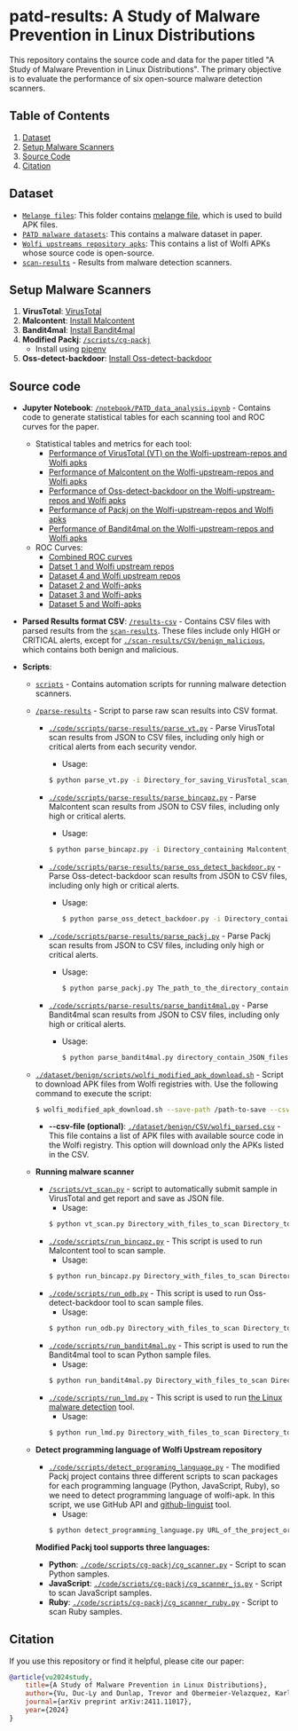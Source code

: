 # patd-results: A Study of Malware Prevention in Linux Distributions

This repository contains the source code and data for the paper titled "A Study of Malware Prevention in Linux Distributions". The primary objective is to evaluate the performance of six open-source malware detection scanners.

## Table of Contents

1. [Dataset](#Dataset)
2. [Setup Malware Scanners](#setup-malware-scanners)
3. [Source Code](#source-code)
4. [Citation](#citation)

## Dataset
- [`Melange files`](./dataset/malicious/melange-files/): This folder contains [melange file](https://github.com/chainguard-dev/melange), which is used to build APK files.
- [`PATD malware datasets`](./dataset/malicious/samples/patd-malware-datasets/): This contains a malware dataset in paper.
- [`Wolfi upstreams repository apks`](./dataset/benign/CSV/upstream_repos_filtered.csv):  This contains a list of Wolfi APKs whose source code is open-source.
- [`scan-results`](https://1drv.ms/u/c/883a8f77a357bed3/EdO-V6N3jzoggIhpKgAAAAABxMjFiK5zEWN7V9PBzC4smw?e=jDHvdE) - Results from malware detection scanners.

## Setup Malware Scanners

1. **VirusTotal**: [VirusTotal](https://www.virustotal.com/gui/home/upload)
2. **Malcontent**: [Install Malcontent](https://github.com/chainguard-dev/malcontent#:~:text=pacman%20%2DS%20yara-,Install%20malcontent%3A,-go%20install%20github)
3. **Bandit4mal**: [Install Bandit4mal](https://github.com/lyvd/bandit4mal)
4. **Modified Packj**: [`/scripts/cg-packj`](./code/scripts/cg-packj/) 
    - Install using [pipenv](https://github.com/pypa/pipenv) 
6. **Oss-detect-backdoor**: [Install Oss-detect-backdoor](https://github.com/microsoft/OSSGadget?tab=readme-ov-file)

## Source code

- **Jupyter Notebook**: [`/notebook/PATD_data_analysis.ipynb`](./code/notebooks/PATD_data_analysis.ipynb) - Contains code to generate statistical tables for each scanning tool and ROC curves for the paper.
    - Statistical tables and metrics for each tool:
        - [Performance of VirusTotal (VT) on the Wolfi-upstream-repos and Wolfi apks](https://colab.research.google.com/drive/1yymf0-56YQg4lQgg7hk0J1AuocYyTU8X?authuser=2#scrollTo=9PeQqQKnrtyb)
        - [Performance of Malcontent on the Wolfi-upstream-repos and Wolfi apks](https://colab.research.google.com/drive/1yymf0-56YQg4lQgg7hk0J1AuocYyTU8X?authuser=2#scrollTo=x_s5CG7kSeYG)
        - [Performance of Oss-detect-backdoor on the Wolfi-upstream-repos and Wolfi apks](https://colab.research.google.com/drive/1yymf0-56YQg4lQgg7hk0J1AuocYyTU8X?authuser=2#scrollTo=KdhF1lPzhjET)
        - [Performance of Packj on the Wolfi-upstream-repos and Wolfi apks](https://colab.research.google.com/drive/1yymf0-56YQg4lQgg7hk0J1AuocYyTU8X?authuser=2#scrollTo=9Xfi6meT7qP6)
        - [Performance of Bandit4mal on the Wolfi-upstream-repos and Wolfi apks](https://colab.research.google.com/drive/1yymf0-56YQg4lQgg7hk0J1AuocYyTU8X?authuser=2#scrollTo=mSrlqPbrokEI)
    - ROC Curves:
        - [Combined ROC curves](https://colab.research.google.com/drive/1yymf0-56YQg4lQgg7hk0J1AuocYyTU8X?authuser=2#scrollTo=7laHuiT4zoVF)
        - [Datset 1 and Wolfi upstream repos](https://colab.research.google.com/drive/1yymf0-56YQg4lQgg7hk0J1AuocYyTU8X?authuser=2#scrollTo=lR9xkOJXhOEi&line=1&uniqifier=1)
        - [Dataset 4 and Wolfi  upstream repos](https://colab.research.google.com/drive/1yymf0-56YQg4lQgg7hk0J1AuocYyTU8X?authuser=2#scrollTo=WTw80vRBmGFW&line=1&uniqifier=1)
        - [Dataset 2 and Wolfi-apks](https://colab.research.google.com/drive/1yymf0-56YQg4lQgg7hk0J1AuocYyTU8X?authuser=2#scrollTo=wNopHh50njGM&line=1&uniqifier=1)
        - [Dataset 3 and Wolfi-apks](https://colab.research.google.com/drive/1yymf0-56YQg4lQgg7hk0J1AuocYyTU8X?authuser=2#scrollTo=d2KLnPVJJDBy)
        - [Dataset 5 and Wolfi-apks](https://colab.research.google.com/drive/1yymf0-56YQg4lQgg7hk0J1AuocYyTU8X?authuser=2#scrollTo=UqiBNkuNO0ta)

- **Parsed Results format CSV**: [`/results-csv`](./scan-results/CSV/malicious/) - Contains CSV files with parsed results from the [`scan-results`](https://1drv.ms/u/c/883a8f77a357bed3/EdO-V6N3jzoggIhpKgAAAAABxMjFiK5zEWN7V9PBzC4smw?e=PZvejn). These files include only HIGH or CRITICAL alerts, except for [`./scan-results/CSV/benign_malicious`](./scan-results/CSV/benign_malicious/), which contains both benign and malicious.
- **Scripts**: 
    - [`scripts`](./code/scripts/) - Contains automation scripts for running malware detection scanners.
    - [`/parse-results`](./code/scripts/parse-results/) - Script to parse raw scan results into CSV format.
        - [`./code/scripts/parse-results/parse_vt.py`](./code/scripts/parse-results/parse_vt.py) - Parse VirusTotal scan results from JSON to CSV files, including only high or critical alerts from each security vendor.
            - Usage: 
            ```sh
            $ python parse_vt.py -i Directory_for_saving_VirusTotal_scan_results_in_JSON -o csv_filename
            ```
         - [`./code/scripts/parse-results/parse_bincapz.py`](./code/scripts/parse-results/parse_bincapz.py) -  Parse Malcontent scan results from JSON to CSV files, including only high or critical alerts.
             - Usage:
             ```sh
             $ python parse_bincapz.py -i Directory_containing Malcontent_scan_results -o Output_CSV_file
             ```
         - [`./code/scripts/parse-results/parse_oss_detect_backdoor.py`](./code/scripts/parse-results/parse_oss_detect_backdoor.py) - Parse Oss-detect-backdoor scan results from JSON to CSV files, including only high or critical alerts.
             - Usage:
                 ```sh
                 $ python parse_oss_detect_backdoor.py -i Directory_containing_OSS_Detect_Backdoor_scan_results -o Output_CSV_file
                 ```
         - [`./code/scripts/parse-results/parse_packj.py`](./code/scripts/parse-results/parse_packj.py) -  Parse Packj scan results from JSON to CSV files, including only high or critical alerts.
           - Usage:
             ```sh
             $ python parse_packj.py The_path_to_the_directory_contain_JSON_files CSV_files
             ```
         
         - [`./code/scripts/parse-results/parse_bandit4mal.py`](./code/scripts/parse-results/parse_bandit4mal.py) - Parse Bandit4mal scan results from JSON to CSV files, including only high or critical alerts.
          
           - Usage:
             ```sh
             $ python parse_bandit4mal.py directory_contain_JSON_files csv_file
             ```
    - [`./dataset/benign/scripts/wolfi_modified_apk_download.sh`](./dataset/benign/scripts/wolfi_modified_apk_download.sh) - Script to download APK files from Wolfi registries with. Use the following command to execute the script:
        ```sh
        $ wolfi_modified_apk_download.sh --save-path /path-to-save --csv-file ./dataset/benign/CSV/wolfi_parsed.csv
        ```
        - **--csv-file (optional)**: [`./dataset/benign/CSV/wolfi_parsed.csv`](./dataset/benign/CSV/wolfi_parsed.csv) - This file contains a list of APK files with available source code in the Wolfi registry. This option will download only the APKs listed in the CSV.
    - **Running malware scanner**
        - [`/scripts/vt_scan.py`](./code/scripts/vt_scan.py) - script to automatically submit sample in VirusTotal and get report and save as JSON file.
            - Usage: 
            ```sh
            $ python vt_scan.py Directory_with_files_to_scan Directory_to_save_scan_results 
            ```
        - [`./code/scripts/run_bincapz.py`](./code/scripts/run_bincapz.py) - This script is used to run Malcontent tool to scan sample.
            - Usage:
            ```sh
            $ python run_bincapz.py Directory_with_files_to_scan Directory_to_save_scan_results 
            ```
        - [`./code/scripts/run_odb.py`](./code/scripts/run_odb.py) - This script is used to run Oss-detect-backdoor tool to scan sample files.
             - Usage:
            ```sh
            $ python run_odb.py Directory_with_files_to_scan Directory_to_save_scan_results 
            ```
        - [`./code/scripts/run_bandit4mal.py`](./code/scripts/run_bandit4mal.py) - This script is used to run the Bandit4mal tool to scan Python sample files.
             - Usage:
            ```sh
            $ python run_bandit4mal.py Directory_with_files_to_scan Directory_to_save_scan_results 
            ```
        - [`./code/scripts/run_lmd.py`](./code/scripts/run_lmd.py) - This script is used to run [the Linux malware detection](https://github.com/rfxn/linux-malware-detect) tool.
             - Usage:
            ```sh
            $ python run_lmd.py Directory_with_files_to_scan Directory_to_save_scan_results 
            ``` 
    - **Detect programming language of Wolfi Upstream repository**
        - [`./code/scripts/detect_programing_language.py`](./code/scripts/detect_programing_language.py) - The modified Packj project contains three different scripts to scan packages for each programming language (Python, JavaScript, Ruby), so we need to detect programming language of wolfi-apk. In this script, we use GitHub API and [github-linguist](https://github.com/github-linguist/linguist) tool. 
            - Usage:
            ```sh
            $ python detect_programming_language.py URL_of_the_project_or_local_file
            ```
         
        **Modified Packj tool supports three languages:**
        
         - **Python**: [`./code/scripts/cg-packj/cg_scanner.py`](./code/scripts/cg-packj/cg_scanner.py) - Script to scan Python samples.
         - **JavaScript**: [`./code/scripts/cg-packj/cg_scanner_js.py`](./code/scripts/cg-packj/cg_scanner_js.py) - Script to scan JavaScript samples.
         - **Ruby**: [`./code/scripts/cg-packj/cg_scanner_ruby.py`](./code/scripts/cg-packj/cg_scanner_ruby.py) - Script to scan Ruby samples.

    
## Citation
If you use this repository or find it helpful, please cite our paper:

```bibtex
@article{vu2024study,
    title={A Study of Malware Prevention in Linux Distributions},
    author={Vu, Duc-Ly and Dunlap, Trevor and Obermeier-Velazquez, Karla and Gilbert, Paul and Meyers, John Speed and Torres-Arias, Santiago},
    journal={arXiv preprint arXiv:2411.11017},
    year={2024}
}
```


